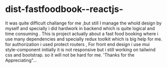 # dist-fastfoodbook--reactjs-
It was quite difficult challange for me ,but still I manage the whold design by myself and specially i did hardwork in backend which is quite logical and time consuming . This is project actually about a fast food booking where i use many dependencies and specially redux toolkit which is big help for me. for authorization i used protect routers , For front end design i use mui style-component initially it is not responsive but i still working on tailwind css and bootstrap. so it will not be hard for me. 'Thanks for the Appreciating"...
